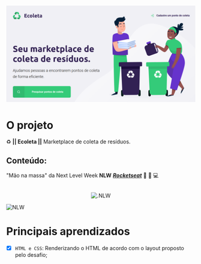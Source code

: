 ![Ecoleta](https://github.com/renygrando/ecoleta/blob/master/assets/ecoleta.png?raw=true)
---
# O projeto  

:recycle: **|| Ecoleta ||**  Marketplace de coleta de resíduos.

## Conteúdo:

"Mão na massa" da Next Level Week **NLW** [**_Rocketseat_**](https://rocketseat.com.br) :purple_heart: :rocket: :computer: 

## 
<div style="text-align:center">
<img align="center" src="https://lander.rocketseat.dev/uploads/nextlevelweek_18baaf82af.svg" alt=".NLW">
</div>

![NLW](https://lander.rocketseat.dev/uploads/nextlevelweek_18baaf82af.svg)

# Principais aprendizados

- [x] `HTML e CSS`: Renderizando o HTML de acordo com o layout proposto pelo desafio; 

